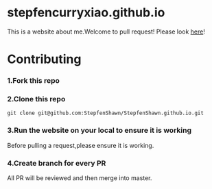 # stepfencurryxiao.github.io
This is a website about me.Welcome to pull request!
Please look [here](https://stepfencurryxiao.github.io/)!

# Contributing
### 1.Fork this repo

### 2.Clone this repo
```
git clone git@github.com:StepfenShawn/StepfenShawn.github.io.git
```

### 3.Run the website on your local to ensure it is working
Before pulling a request,please ensure it is working.

### 4.Create branch for every PR
All PR will be reviewed and then merge into master.
